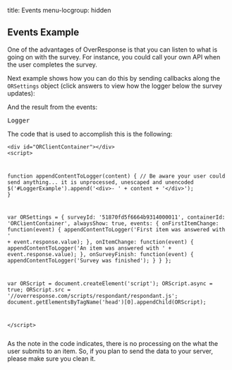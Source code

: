 title: Events
menu-locgroup: hidden

Events Example
------------

One of the advantages of OverResponse is that you can listen to what is
going on with the survey. For instance, you could call your own API when
the user completes the survey. 

Next example shows how you can do this by sending callbacks
along the `ORSettings` object (click answers to view how the logger below
the survey updates):

<div id="ORClientContainer"></div>
<script>

  function appendContentToLogger(content) {
    // Be aware your user could send anything... it is unprocessed, unescaped and unencoded
    $('#LoggerExample').append('<div>- ' + content + '</div>');
  }

  var ORSettings = {
    surveyId: '51870fd5f6664b9314000011',
    containerId: 'ORClientContainer',
    alwaysShow: true,
    events: {
      onFirstItemChange: function(event) {
        appendContentToLogger('First item was answered with ' + event.response.value);
      },
      onItemChange: function(event) {
        appendContentToLogger('An item was answered with ' + event.response.value);
      },
      onSurveyFinish: function(event) {
        appendContentToLogger('Survey was finished');
      }
    }
  };

  var ORScript = document.createElement('script');
  ORScript.async = true;
  ORScript.src = '//overresponse.com/scripts/respondant/respondant.js';
  document.getElementsByTagName('head')[0].appendChild(ORScript);

</script>

And the result from the events:

<pre><div id="LoggerExample"><div class="label label-default">Logger</div></div></pre>

The code that is used to accomplish this is the following:

<code><pre>&lt;div id=&quot;ORClientContainer&quot;&gt;&lt;/div&gt;
&lt;script&gt;

  function appendContentToLogger(content) &#123;
    // Be aware your user could send anything... it is unprocessed, unescaped and unencoded
    $('#LoggerExample').append('&lt;div&gt;- ' + content + '&lt;/div&gt;');
  }

  var ORSettings = &#123;
    surveyId: '51870fd5f6664b9314000011',
    containerId: 'ORClientContainer',
    alwaysShow: true,
    events: &#123;
      onFirstItemChange: function(event) &#123;
        appendContentToLogger('First item was answered with ' + event.response.value);
      &#125;,
      onItemChange: function(event) &#123;
        appendContentToLogger('An item was answered with ' + event.response.value);
      &#125;,
      onSurveyFinish: function(event) &#123;
        appendContentToLogger('Survey was finished');
      &#125;
    &#125;
  &#125;;

  var ORScript = document.createElement('script');
  ORScript.async = true;
  ORScript.src = '//overresponse.com/scripts/respondant/respondant.js';
  document.getElementsByTagName('head')[0].appendChild(ORScript);

&lt;/script&gt;</pre></code>

As the note in the code indicates, there is no processing on the what the user submits
to an item. So, if you plan to send the data to your server, please make sure you clean it.


